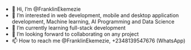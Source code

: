 - 👋 Hi, I’m @FranklinEkemezie
- 👀 I’m interested in web development, mobile and desktop application development, Machine learning, AI Programming and Data Science
- 🌱 I’m currently learning full-stack development
- 💞️ I’m looking forward to collaborating on any project
- 📫 How to reach me @FranklinEkemezie, +2348139547676 (WhatsApp)

<!---
FranklinEkemezie/FranklinEkemezie is a ✨ special ✨ repository because its `README.md` (this file) appears on your GitHub profile.
You can click the Preview link to take a look at your changes.
--->
